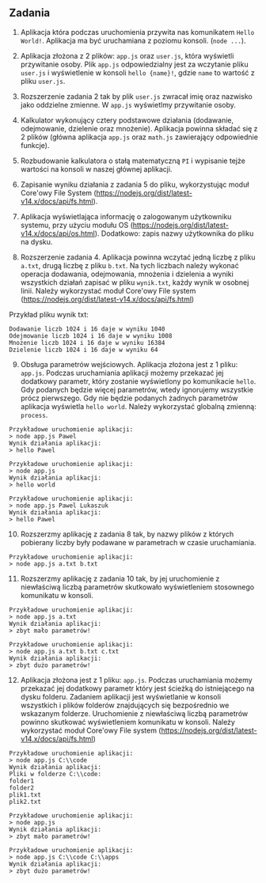 ## Zadania

1. Aplikacja która podczas uruchomienia przywita nas komunikatem `Hello World!`. Aplikacja ma być uruchamiana z poziomu konsoli. (`node ...`).

2. Aplikacja złożona z 2 plików: `app.js` oraz `user.js`, która wyświetli przywitanie osoby. Plik `app.js` odpowiedzialny jest za wczytanie pliku `user.js` i wyświetlenie w konsoli `hello {name}!`, gdzie `name` to wartość z pliku `user.js`.

3. Rozszerzenie zadania 2 tak by plik `user.js` zwracał imię oraz nazwisko jako oddzielne zmienne. W `app.js` wyświetlmy przywitanie osoby.

4. Kalkulator wykonujący cztery podstawowe działania (dodawanie, odejmowanie, dzielenie oraz mnożenie). Aplikacja powinna składać się z 2 plików (główna aplikacja `app.js` oraz `math.js` zawierający odpowiednie funkcje).

5. Rozbudowanie kalkulatora o stałą matematyczną `PI` i wypisanie tejże wartości na konsoli w naszej głównej aplikacji.

6. Zapisanie wyniku działania z zadania 5 do pliku, wykorzystując moduł Core'owy File System (https://nodejs.org/dist/latest-v14.x/docs/api/fs.html).

7. Aplikacja wyświetlająca informację o zalogowanym użytkowniku systemu, przy użyciu modułu OS (https://nodejs.org/dist/latest-v14.x/docs/api/os.html). Dodatkowo: zapis nazwy użytkownika do pliku na dysku.

8. Rozszerzenie zadania 4. Aplikacja powinna wczytać jedną liczbę z pliku `a.txt`, drugą liczbę z pliku `b.txt`. Na tych liczbach należy wykonać operacja dodawania, odejmowania, mnożenia i dzielenia a wyniki wszystkich działań zapisać w pliku `wynik.txt`, każdy wynik w osobnej linii.
Należy wykorzystać moduł Core'owy File system (https://nodejs.org/dist/latest-v14.x/docs/api/fs.html)

Przykład pliku wynik txt:
```
Dodawanie liczb 1024 i 16 daje w wyniku 1040
Odejmowanie liczb 1024 i 16 daje w wyniku 1008
Mnożenie liczb 1024 i 16 daje w wyniku 16384
Dzielenie liczb 1024 i 16 daje w wyniku 64
```
9. Obsługa parametrów wejściowych. Aplikacja złożona jest z 1 pliku: `app.js`. Podczas uruchamiania aplikacji możemy przekazać jej dodatkowy parametr, który zostanie wyświetlony po komunikacie `hello`. Gdy podanych będzie więcej parametrów, wtedy ignorujemy wszystkie prócz pierwszego. Gdy nie będzie podanych żadnych parametrów aplikacja wyświetla `hello world`. 
Należy wykorzystać globalną zmienną: `process`.

```
Przykładowe uruchomienie aplikacji:
> node app.js Pawel
Wynik działania aplikacji:
> hello Pawel

Przykładowe uruchomienie aplikacji:
> node app.js
Wynik działania aplikacji:
> hello world

Przykładowe uruchomienie aplikacji:
> node app.js Pawel Lukaszuk
Wynik działania aplikacji:
> hello Pawel
```

10. Rozszerzmy aplikację z zadania 8 tak, by nazwy plików z których pobierany liczby były podawane w parametrach w czasie uruchamiania.

```
Przykładowe uruchomienie aplikacji:
> node app.js a.txt b.txt
```

11. Rozszerzmy aplikację z zadania 10 tak, by jej uruchomienie z niewłaściwą liczbą parametrów skutkowało wyświetleniem stosownego komunikatu w konsoli.

```
Przykładowe uruchomienie aplikacji:
> node app.js a.txt
Wynik działania aplikacji:
> zbyt mało parametrów!

Przykładowe uruchomienie aplikacji:
> node app.js a.txt b.txt c.txt
Wynik działania aplikacji:
> zbyt dużo parametrów!
```

12. Aplikacja złożona jest z 1 pliku: `app.js`. Podczas uruchamiania możemy przekazać jej dodatkowy parametr który jest ścieżką do istniejącego na dysku folderu. Zadaniem aplikacji jest wyświetlanie w konsoli wszystkich i plików folderów znajdujących się bezpośrednio we wskazanym folderze.
Uruchomienie z niewłaściwą liczbą parametrów powinno skutkować wyświetleniem komunikatu w konsoli. Należy wykorzystać moduł Core'owy File system (https://nodejs.org/dist/latest-v14.x/docs/api/fs.html)

```
Przykładowe uruchomienie aplikacji:
> node app.js C:\\code
Wynik działania aplikacji:
Pliki w folderze C:\\code:
folder1
folder2
plik1.txt
plik2.txt

Przykładowe uruchomienie aplikacji:
> node app.js
Wynik działania aplikacji:
> zbyt mało parametrów!

Przykładowe uruchomienie aplikacji:
> node app.js C:\\code C:\\apps
Wynik działania aplikacji:
> zbyt dużo parametrów!
```
